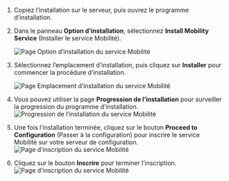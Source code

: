 1. Copiez l’installation sur le serveur, puis ouvrez le programme d’installation.
2. Dans le panneau **Option d’installation**, sélectionnez **Install Mobility Service** (Installer le service Mobilité).

    ![Page Option d’installation du service Mobilité ](./media/site-recovery-install-mob-svc-gui/mobility1.png)
3. Sélectionnez l’emplacement d’installation, puis cliquez sur **Installer** pour commencer la procédure d’installation.

    ![Page Emplacement d’installation du service Mobilité ](./media/site-recovery-install-mob-svc-gui/mobility2.png)
4. Vous pouvez utiliser la page **Progression de l’installation** pour surveiller la progression du programme d’installation.
    ![Progression de l’installation du service Mobilité ](./media/site-recovery-install-mob-svc-gui/mobility3.png)

5. Une fois l’installation terminée, cliquez sur le bouton **Proceed to Configuration** (Passer à la configuration) pour inscrire le service Mobilité sur votre serveur de configuration.
    ![Page d’inscription du service Mobilité ](./media/site-recovery-install-mob-svc-gui/mobility4.png)

6. Cliquez sur le bouton **Inscrire** pour terminer l’inscription.
    ![Page d’inscription du service Mobilité ](./media/site-recovery-install-mob-svc-gui/mobility5.png)
